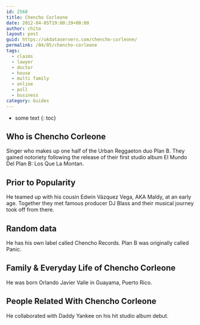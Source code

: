 ```yaml
---
id: 2568
title: Chencho Corleone
date: 2012-04-05T19:00:29+00:00
author: chito
layout: post
guid: https://ukdataservers.com/chencho-corleone/
permalink: /04/05/chencho-corleone
tags:
  - claims
  - lawyer
  - doctor
  - house
  - multi family
  - online
  - poll
  - business
category: Guides
---
```


* some text
{: toc}


## Who is  Chencho Corleone
                  
                  
                  
Singer who makes up one half of the Urban Reggaeton duo Plan B. They gained notoriety following the release of their first studio album El Mundo Del Plan B: Los Que La Montan. 
                  
                
                
                
## Prior to Popularity 
                  
                  
                  
He teamed up with his cousin Edwin Vázquez Vega, AKA Maldy, at an early age. Together they met famous producer DJ Blass and their musical journey took off from there.
                  
                
                
                
## Random data 
                  
                  
                  
He has his own label called Chencho Records. Plan B was originally called Panic.
                  
                
                
                
## Family & Everyday Life of Chencho Corleone
                  
                  
                  
He was born Orlando Javier Valle in Guayama, Puerto Rico.
                  
                
                
                
## People Related With  Chencho Corleone
                  
                  
                  
He collaborated with Daddy Yankee on his hit studio album debut.
                  
                
              
            
          
          
          
    
    
  
